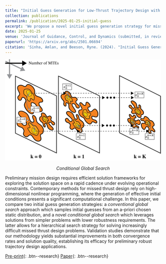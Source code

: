 ```yaml
---
title: "Initial Guess Generation for Low-Thrust Trajectory Design with Robustness to Missed-Thrust-Events"
collection: publications
permalink: /publication/2025-01-25-initial-guess
excerpt: 'We propose a novel initial guess generation strategy for missed thrust design which leverages solutions from problems with lower problem complexity, demonstrating superior convergence properties relative to conventional global search methods in high-dimensional nonlinear programs.'
date: 2025-01-25
venue: 'Journal of Guidance, Control, and Dynamics (submitted, in review)'
paperurl: 'https://arxiv.org/abs/2501.06694'
citation: 'Sinha, Amlan, and Beeson, Ryne. (2024). "Initial Guess Generation for Low-Thrust Trajectory Design with Robustness to Missed-Thrust-Events." <i>arXiv preprint</i>. arXiv:2501.06694.'
---
```


<div style="text-align: center">
    <img src="/images/papers/initial-guess/initial-guess-schematic.png" alt="Conditional Global Search" style="width: 600px; max-width: 100%;"/>
    <p><em>Conditional Global Search</em></p>
</div>

Preliminary mission design requires efficient solution frameworks for exploring the solution space on a rapid cadence under evolving operational constraints. Contemporary methods for missed thrust design rely on high-dimensional nonlinear programming, where the generation of effective initial conditions presents a significant computational challenge. In this paper, we compare two initial guess generation strategies: a *conventional global search* approach which samples initial guesses from an a-priori chosen static distribution, and a novel *conditional global search* which leverages solutions from simpler problems with lower robustness requirements. The latter allows for a hierarchical search strategy for solving increasingly difficult missed thrust design problems. Validation studies demonstrate that our methodology yields substantial improvements in both convergence rates and solution quality, establishing its efficacy for preliminary robust trajectory design applications.

[Pre-print](/files/amlans_2025b_arxiv.pdf){: .btn--research} [Paper](/files/amlans_2025b.pdf){: .btn--research}